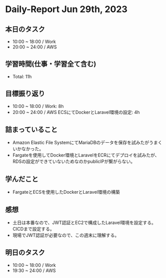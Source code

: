 # Daily-Report Jun 29th, 2023

## 本日のタスク
- 10:00 ~ 18:00 / Work
- 20:00 ~ 24:00 / AWS

## 学習時間(仕事・学習全て含む)
- Total: 11h

## 目標振り返り
- 10:00 ~ 18:00 / Work: 8h
- 20:00 ~ 24:00 / AWS ECSにてDockerとLaravel環境の設定: 4h

## 詰まっていること
- Amazon Elastic File SystemにてMariaDBのデータを保存を試みたがうまくいかなかった。
- Fargateを使用してDocker環境とLaravelをECRにてデプロイを試みたが、RDSの設定ができていないためなのかpublicIPが繋がらない。

## 学んだこと
- FargateとECSを使用したDockerとLaravel環境の構築

## 感想
- 土日は本番なので、JWT認証とEC2で構成したLaravel環境を設定する。CICDまで設定する。
- 現場でJWT認証が必要なので、この週末に理解する。

## 明日のタスク
- 10:00 ~ 18:00 / Work
- 19:30 ~ 24:00 / AWS